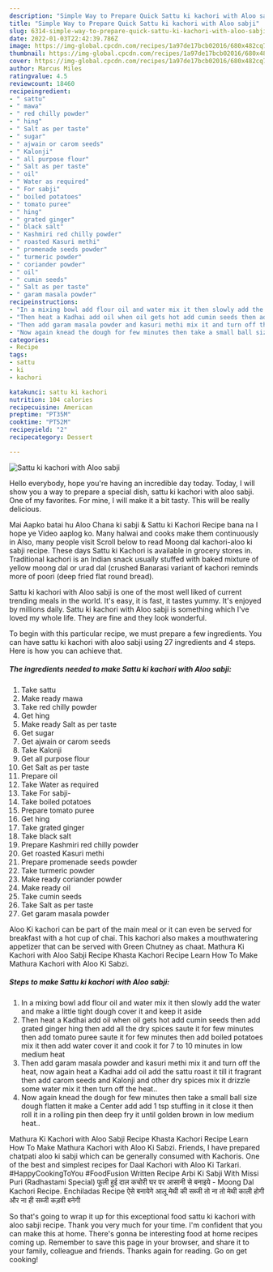 ```yaml
---
description: "Simple Way to Prepare Quick Sattu ki kachori with Aloo sabji"
title: "Simple Way to Prepare Quick Sattu ki kachori with Aloo sabji"
slug: 6314-simple-way-to-prepare-quick-sattu-ki-kachori-with-aloo-sabji
date: 2022-01-03T22:42:39.786Z
image: https://img-global.cpcdn.com/recipes/1a97de17bcb02016/680x482cq70/sattu-ki-kachori-with-aloo-sabji-recipe-main-photo.jpg
thumbnail: https://img-global.cpcdn.com/recipes/1a97de17bcb02016/680x482cq70/sattu-ki-kachori-with-aloo-sabji-recipe-main-photo.jpg
cover: https://img-global.cpcdn.com/recipes/1a97de17bcb02016/680x482cq70/sattu-ki-kachori-with-aloo-sabji-recipe-main-photo.jpg
author: Marcus Miles
ratingvalue: 4.5
reviewcount: 18460
recipeingredient:
- " sattu"
- " mawa"
- " red chilly powder"
- " hing"
- " Salt as per taste"
- " sugar"
- " ajwain or carom seeds"
- " Kalonji"
- " all purpose flour"
- " Salt as per taste"
- " oil"
- " Water as required"
- " For sabji"
- " boiled potatoes"
- " tomato puree"
- " hing"
- " grated ginger"
- " black salt"
- " Kashmiri red chilly powder"
- " roasted Kasuri methi"
- " promenade seeds powder"
- " turmeric powder"
- " coriander powder"
- " oil"
- " cumin seeds"
- " Salt as per taste"
- " garam masala powder"
recipeinstructions:
- "In a mixing bowl add flour oil and water mix it then slowly add the water and make a little tight dough cover it and keep it aside"
- "Then heat a Kadhai add oil when oil gets hot add cumin seeds then add grated ginger hing then add all the dry spices saute it for few minutes then add tomato puree saute it for few minutes then add boiled potatoes mix it then add water cover it and cook it for 7 to 10 minutes in low medium heat"
- "Then add garam masala powder and kasuri methi mix it and turn off the heat, now again heat a Kadhai add oil add the sattu roast it till it fragrant then add carom seeds and Kalonji and other dry spices mix it drizzle some water mix it then turn off the heat.."
- "Now again knead the dough for few minutes then take a small ball size dough flatten it make a Center add add 1 tsp stuffing in it close it then roll it in a rolling pin then deep fry it until golden brown in low medium heat.."
categories:
- Recipe
tags:
- sattu
- ki
- kachori

katakunci: sattu ki kachori 
nutrition: 104 calories
recipecuisine: American
preptime: "PT35M"
cooktime: "PT52M"
recipeyield: "2"
recipecategory: Dessert

---
```



![Sattu ki kachori with Aloo sabji](https://img-global.cpcdn.com/recipes/1a97de17bcb02016/680x482cq70/sattu-ki-kachori-with-aloo-sabji-recipe-main-photo.jpg)

Hello everybody, hope you're having an incredible day today. Today, I will show you a way to prepare a special dish, sattu ki kachori with aloo sabji. One of my favorites. For mine, I will make it a bit tasty. This will be really delicious.

Mai Aapko batai hu Aloo Chana ki sabji &amp; Sattu ki Kachori Recipe bana na I hope ye Video aaplog ko. Many halwai and cooks make them continuously in Also, many people visit Scroll below to read Moong dal kachori-aloo ki sabji recipe. These days Sattu ki Kachori is available in grocery stores in. Traditional kachori is an Indian snack usually stuffed with baked mixture of yellow moong dal or urad dal (crushed Banarasi variant of kachori reminds more of poori (deep fried flat round bread).

Sattu ki kachori with Aloo sabji is one of the most well liked of current trending meals in the world. It's easy, it is fast, it tastes yummy. It's enjoyed by millions daily. Sattu ki kachori with Aloo sabji is something which I've loved my whole life. They are fine and they look wonderful.


To begin with this particular recipe, we must prepare a few ingredients. You can have sattu ki kachori with aloo sabji using 27 ingredients and 4 steps. Here is how you can achieve that.

<!--inarticleads1-->

##### The ingredients needed to make Sattu ki kachori with Aloo sabji:

1. Take  sattu
1. Make ready  mawa
1. Take  red chilly powder
1. Get  hing
1. Make ready  Salt as per taste
1. Get  sugar
1. Get  ajwain or carom seeds
1. Take  Kalonji
1. Get  all purpose flour
1. Get  Salt as per taste
1. Prepare  oil
1. Take  Water as required
1. Take  For sabji-
1. Take  boiled potatoes
1. Prepare  tomato puree
1. Get  hing
1. Take  grated ginger
1. Take  black salt
1. Prepare  Kashmiri red chilly powder
1. Get  roasted Kasuri methi
1. Prepare  promenade seeds powder
1. Take  turmeric powder
1. Make ready  coriander powder
1. Make ready  oil
1. Take  cumin seeds
1. Take  Salt as per taste
1. Get  garam masala powder


Aloo Ki kachori can be part of the main meal or it can even be served for breakfast with a hot cup of chai. This kachori also makes a mouthwatering appetizer that can be served with Green Chutney as chaat. Mathura Ki Kachori with Aloo Sabji Recipe Khasta Kachori Recipe Learn How To Make Mathura Kachori with Aloo Ki Sabzi. 

<!--inarticleads2-->

##### Steps to make Sattu ki kachori with Aloo sabji:

1. In a mixing bowl add flour oil and water mix it then slowly add the water and make a little tight dough cover it and keep it aside
1. Then heat a Kadhai add oil when oil gets hot add cumin seeds then add grated ginger hing then add all the dry spices saute it for few minutes then add tomato puree saute it for few minutes then add boiled potatoes mix it then add water cover it and cook it for 7 to 10 minutes in low medium heat
1. Then add garam masala powder and kasuri methi mix it and turn off the heat, now again heat a Kadhai add oil add the sattu roast it till it fragrant then add carom seeds and Kalonji and other dry spices mix it drizzle some water mix it then turn off the heat..
1. Now again knead the dough for few minutes then take a small ball size dough flatten it make a Center add add 1 tsp stuffing in it close it then roll it in a rolling pin then deep fry it until golden brown in low medium heat..


Mathura Ki Kachori with Aloo Sabji Recipe Khasta Kachori Recipe Learn How To Make Mathura Kachori with Aloo Ki Sabzi. Friends, I have prepared chatpati aloo ki sabji which can be generally consumed with Kachoris. One of the best and simplest recipes for Daal Kachori with Aloo Ki Tarkari. #HappyCookingToYou #FoodFusion Written Recipe Arbi Ki Sabji With Missi Puri (Radhastami Special) फूली हुई दाल कचोरी घर पर आसानी से बनाइये - Moong Dal Kachori Recipe. Enchiladas Recipe ऐसे बनायेगे आलू मेथी की सब्जी तो ना तो मेथी काली होगी और ना ही सब्जी कड़वी बनेगी 

So that's going to wrap it up for this exceptional food sattu ki kachori with aloo sabji recipe. Thank you very much for your time. I'm confident that you can make this at home. There's gonna be interesting food at home recipes coming up. Remember to save this page in your browser, and share it to your family, colleague and friends. Thanks again for reading. Go on get cooking!
